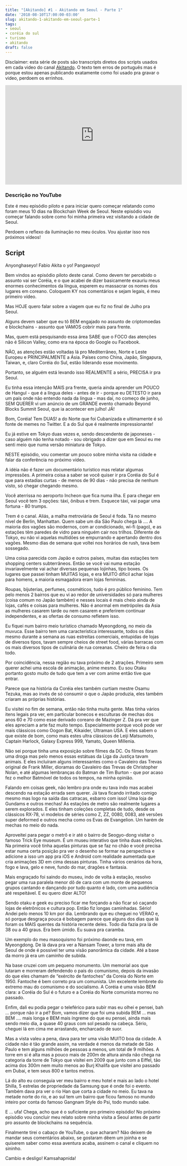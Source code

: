 ```yaml
---
title: "[Akitando] #1 - Akitando em Seoul - Parte 1"
date: '2018-08-10T17:00:00-03:00'
slug: akitando-1-akitando-em-seoul-parte-1
tags:
- seoul
- coréia do sul
- turismo
- akitando
draft: false
---
```


Disclaimer: esta série de posts são transcripts diretos dos scripts usados em cada video do canal [Akitando](https://www.youtube.com/channel/UCib793mnUOhWymCh2VJKplQ). O texto tem erros de português mas é porque estou apenas publicando exatamente como foi usado pra gravar o video, perdoem os errinhos.


<iframe width="560" height="315" src="https://www.youtube.com/embed/QNLd8TZ_JQc" frameborder="0" allow="accelerometer; autoplay; encrypted-media; gyroscope; picture-in-picture" allowfullscreen></iframe>


### Descrição no YouTube


Este é meu episódio piloto e para iniciar quero começar relatando como foram meus 10 dias na Blockchain Week de Seoul. Neste episódio vou começar falando sobre como foi minha primeira vez visitando a cidade de Seoul.

Perdoem o reflexo da iluminação no meu óculos. Vou ajustar isso nos próximos vídeos!

## Script


Anyonghaseyo! Fabio Akita o yo! Pangawoyo!

Bem vindos ao episódio piloto deste canal. Como devem ter percebido o assunto vai ser Coréia, e o que acabei de dizer basicamente exauriu meus enormes conhecimentos da língua, esperem eu massacrar os nomes dos lugares em coreano. Coloquem KY nos comentários e sejam legais, é meu primeiro vídeo.

Mas HOJE quero falar sobre a viagem que eu fiz no final de Julho pra Seoul.

Alguns devem saber que eu tô BEM engajado no assunto de criptomoedas e blockchains - assunto que VAMOS cobrir mais para frente.

Mas, quem está pesquisando essa área SABE que o FOCO das atenções não é Silicon Valley, como era na época do Google ou Facebook.

NÃO, as atenções estão voltadas lá pro Mediterrâneo, Norte e Leste Europeu e PRINCIPALMENTE a Ásia. Países como China, Japão, Singapura, Taiwan, e, claro Coréia do Sul, estão liderando esse movimento.

Portanto, se alguém está levando isso REALMENTE a sério, PRECISA ir pra Seoul.

Eu tinha essa intenção MAIS pra frente, queria ainda aprender um POUCO de Hangul - que é a língua deles - antes de ir - porque eu DETESTO ir para um país onde não entendo nada da língua - mas daí, no começo de junho, SEM QUERER vi um anúncio de um GRANDE evento chamado Beyond Blocks Summit Seoul, que ia acontecer em julho! JÁ!

Bom, Coréia! Tem DUAS! a do Norte que foi Cubanizada e ultimamente é só fonte de memes no Twitter. E a do Sul que é realmente impressionante!

Eu já estive em Tokyo duas vezes e, sendo descendente de japoneses - caso alguém não tenha notado - sou obrigado a dizer que em Seoul eu me senti meio que numa versão miniatura de Tokyo.

NESTE episódio, vou comentar um pouco sobre minha visita na cidade e falar da conferência no próximo vídeo.

A idéia não é fazer um documentário turístico mas relatar algumas impressões. A primeira coisa a saber se você quiser ir pra Coréia do Sul é que para estadias curtas - de menos de 90 dias - não precisa de nenhum visto, só chegar chegando mesmo.

Você aterrissa no aeroporto Incheon que fica numa ilha. E para chegar em Seoul você tem 3 opções: táxi, ônibus e trem. Esquece táxi, vai pagar uma fortuna - 80 trumps.

Trem é o canal. Aliás, a malha metroviária de Seoul é foda. Tá no mesmo nível de Berlin, Manhattan. Quem sabe um dia São Paulo chega lá .... A maioria dos vagões são modernos, com ar condicionado, wi-fi (pago), e as estações têm paredes de vidro para ninguém cair nos trilhos. Diferente de Tokyo, eu não vi aquelas multidões se empurrando e apertando dentro dos vagões. Mesmo dias de semana que voltei nos horários de rush, tava bem sossegado.

Uma coisa parecida com Japão e outros países, muitas das estações tem shopping centers subterrâneos. Então se você vai numa estação invariavelmente vai achar diversas pequenas lojinhas, tipo boxes. Os lugares que passei tinham MUITAS lojas, e era MUITO difícil achar lojas para homens, a maioria esmagadora eram lojas femininas.

Roupas, bijuterias, perfumes, cosméticos, tudo é pro público feminino. Tem pelo menos 2 bairros que eu vi ao redor de universidades só para mulheres (coisa comum no Japão também) e nesses locais é mais cheio ainda de lojas, cafés e coisas para mulheres. Não é anormal em metrópoles da Asia as mulheres casarem tarde ou nem casarem e preferirem continuar independentes, e as ofertas de consumo refletem isso.

Eu fiquei num bairro meio turístico chamado Myeongdong, no meio da muvuca. Esse bairro tem uma característica interessante, todos os dias mesmo durante a semana as ruas estreitas comerciais, entupidas de lojas de diversos tipos, tavam sempre cheios de street food, várias barracas com os mais diversos tipos de culinária de rua coreanas. Cheiro de feira o dia todo.

Por coincidência, nessa região eu tava próximo de 2 atrações. Primeiro sem querer achei uma escola de animação, anime mesmo. Eu sou Otaku portanto gosto muito de tudo que tem a ver com anime então tive que entrar.

Parece que na história da Coréia eles também curtiam mestre Osamu Tezuka, mas ao invés de só consumir o que o Japão produzia, eles também criaram as próprias histórias.

Eu visitei no fim de semana, então não tinha muita gente. Mas tinha vários itens legais pra ver, em particular bonecos e esculturas de mechas dos anos 60 e 70 como esse derivado coreano de Mazinger Z. Dá pra ver que eles apreciam a arte faz muito tempo. Especialmente porque você pode ver mais clássicos como Oogon Bat, Kikaider, Ultraman USA. E eles sabem o que existe de bom, como mais estes ultra clássicos de Leiji Matsumoto, Captain Harlock, Galaxy Express 999, Yamato, Queen Millenia.

Não sei porque tinha uma exposição sobre filmes da DC. Os filmes foram uma droga mas pelo menos essas estátuas da Liga da Justiça tavam animais. E eles incluíram alguns interessantes como o Cavaleiro das Trevas original de Frank Miller, dioramas do Cavaleiro das Trevas de Christopher Nolan, e até algumas lembranças do Batman de Tim Burton - que por acaso fez o melhor Batmóvel de todos os tempos, na minha opinião.

Falando em coisas geek, não lembro pra onde eu tava  indo mas acabei descendo na estação errada sem querer. Já tava ficando irritado comigo mesmo mas logo na saída das catracas, esbarro com isso! Uma loja de Gundams e outros mechas! As estações de metro são realmente lugares a serem explorados. E eles tinham coleções completas de tudo, desde os clássicos RX-78, vi modelos de séries como Z, ZZ, 0080, 0083, até versões super deformed e outros mecha como os Evas de Evangelion. Um harém de mechas no meio do nada.

Aproveitei para pegar o metrô e ir até o bairro de Seogyo-dong visitar o famoso Trick Eye museum. É um museu interativo que tinha duas exibições. Na primeira você tinha aquelas pinturas que se faz no chão e você precisa estar numa certa posição pra ver o desenho se formar na perspectiva e adicione a isso um app pra iOS e Android com realidade aumentada que cria animações 3D em cima dessas pinturas. Tinha vários cenários da hora, fogo e lava, gelo e neve, fundo do mar, dragões e fantasia.

Mais engraçado foi saindo do museu, indo de volta à estação, resolvo pegar uma rua paralela menor dô de cara com um monte de pequenos grupos cantando e dançando por tudo quanto é lado, com uma audiência até respeitável. E eu quero dizer ALTO!

Sendo otaku e geek eu preciso ficar me forçando a não ficar só caçando lojas de eletrônicos e cultura pop. Então fiz longas caminhadas. Sério! Andei pelo menos 10 km por dia. Lembrando que eu cheguei no VERAO e, só porque desgraça pouca é bobagem parece que alguns dos dias que lá foram os MAIS quentes da história recente deles. Todo dia fazia pra lá de 38 ou a 40 graus. Era bem úmido. Eu suava pra caramba.

Um exemplo do meu masoquismo foi próximo daonde eu tava, em Myeongdong.
De lá dava pra ver a Nansam Tower, a torre mais alta de Seoul de onde é possível ter uma visão panorâmica da cidade. Até a base da morro  já era um caminho de subida.

Na base cruzei com um pequeno monumento. Um memorial aos que lutaram e morreram defendendo o país do comunismo, depois da invasão do que eles chamam de “exército de fantoches” da Coreia do Norte em 1950. Fantoche é bem correto pra um comunista. Um excelente lembrete do extremo mau do comunismo e do socialismo.
A Coréia é uma visão BEM clara: a Coréia do Sul é o futuro e a Coréia do Norte comunista morreu no passado.

Enfim, dali eu podia pegar o teleférico para subir mas eu olhei e pensei, bah  ... porque não ir a pé? Bom, vamos dizer que foi uma subida BEM ... mas BEM .... mais longa e BEM mais íngreme do que eu pensei, ainda mais sendo meio dia, a quase 40 graus com sol pesado na cabeça. Sério, cheguei lá em cima me arrastando, encharcado de suor.


Mas a vista valeu a pena, dava para ter uma visão MUITO boa da cidade.
A cidade não é tão grande assim, na verdade é menos da metade de São Paulo e tem alguns milhões de pessoas a menos, um total de 9 milhões. A torre em si é alta mas a pouco mais de 200m de altura ainda não chega na categoria da torre de Tokyo que visitei em 2009 que junto com a Eiffel, tão acima dos 300m nem muito menos ao Burj Khalifa que visitei ano passado em Dubai, e tem seus 800 e tantos metros.

Lá do alto eu conseguia ver meu bairro e meu hotel e mais ao lado o hotel Shilla, 5 estrelas de propriedade da Samsung que é onde foi o evento.
Também dava pra ver o rio Han que corta a cidade no meio. Eu tava na metade norte do rio, e ao sul tem um bairro que ficou famoso no mundo inteiro por conta do famoso Gangnam Style do Psi, todo mundo sabe.

E ... ufa! Chega, acho que é o suficiente pro primeiro episódio! No próximo episódio vou concluir meu relato sobre minha visita a Seoul antes de partir pro assunto de blockchains na sequência.

Finalmente tirei o cabaço de YouTube, o que acharam? Não deixem de mandar seus comentários abaixo, se gostaram dêem um joinha e se quiserem saber como essa aventura acaba, assinem o canal e cliquem no sininho.

Cambio e desligo! Kamsahapnida!


